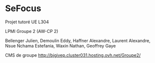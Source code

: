 # SeFocus

Projet tutoré UE L304

LPMI Groupe 2 (AW-CP 2)

Bellenger Julien, Demoulin Eddy, Haffner Alexandre, Laurent Alexandre, Nsue Nchama Estefania, Waxin Nathan, Geoffrey Gaye

CMS de groupe http://bjgivep.cluster031.hosting.ovh.net/Groupe2/
